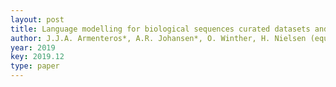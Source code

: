 ```yaml
--- 
layout: post
title: Language modelling for biological sequences curated datasets and baselines
author: J.J.A. Armenteros*, A.R. Johansen*, O. Winther, H. Nielsen (equal contribution)
year: 2019
key: 2019.12
type: paper
---
```

